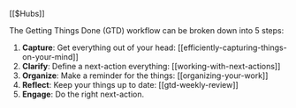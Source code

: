 [[$Hubs]]

The Getting Things Done (GTD) workflow can be broken down into 5 steps:

1. **Capture**: Get everything out of your head: [[efficiently-capturing-things-on-your-mind]]
2. **Clarify**: Define a next-action everything: [[working-with-next-actions]]
3. **Organize**: Make a reminder for the things: [[organizing-your-work]]
4. **Reflect**: Keep your things up to date: [[gtd-weekly-review]]
5. **Engage**: Do the right next-action.

